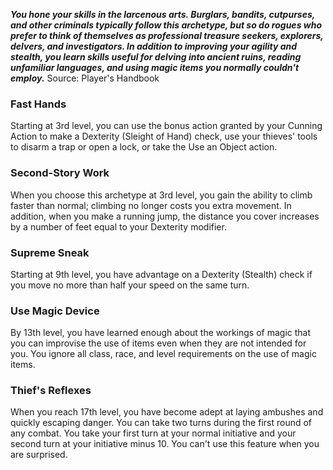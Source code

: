 ***You hone your skills in the larcenous arts. Burglars, bandits, cutpurses, and other criminals typically follow this archetype, but so do rogues who prefer to think of themselves as professional treasure seekers, explorers, delvers, and investigators. In addition to improving your agility and stealth, you learn skills useful for delving into ancient ruins, reading unfamiliar languages, and using magic items you normally couldn't employ.***
Source: Player's Handbook
### Fast Hands
Starting at 3rd level, you can use the bonus action granted by your Cunning Action to make a Dexterity (Sleight of Hand) check, use your thieves' tools to disarm a trap or open a lock, or take the Use an Object action.
### Second-Story Work
When you choose this archetype at 3rd level, you gain the ability to climb faster than normal; climbing no longer costs you extra movement.
In addition, when you make a running jump, the distance you cover increases by a number of feet equal to your Dexterity modifier.
### Supreme Sneak
Starting at 9th level, you have advantage on a Dexterity (Stealth) check if you move no more than half your speed on the same turn.
### Use Magic Device
By 13th level, you have learned enough about the workings of magic that you can improvise the use of items even when they are not intended for you. You ignore all class, race, and level requirements on the use of magic items.
### Thief's Reflexes
When you reach 17th level, you have become adept at laying ambushes and quickly escaping danger. You can take two turns during the first round of any combat. You take your first turn at your normal initiative and your second turn at your initiative minus 10. You can't use this feature when you are surprised.